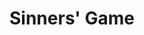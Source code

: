 --- 
title: "Sinners' Game"
publishdate: "2018-12-13T16:48:46+02:00"
src: "https://365manga.net/manga/sinners-game"
image: "https://data.365manga.net/images/thumbnails/32886-sinners-game.jpg"
description: " Sinners' Game manga summary: Everyone around us, in the heart of more or less there is a heart demon. Every season, a mysterious man who calls himself Psychiatrist goes looking for seven people with different demons to play a lethal game. Those who win the game can be satisfied with any requirement. But why is it that the manipulators behind the game can do such cruel deeds? Why is it…"
---